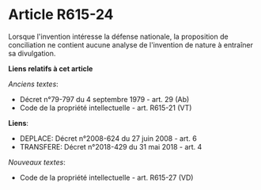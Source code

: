 # Article R615-24

Lorsque l'invention intéresse la défense nationale, la proposition de conciliation ne contient aucune analyse de l'invention
de nature à entraîner sa divulgation.

**Liens relatifs à cet article**

_Anciens textes_:

  - Décret n°79-797 du 4 septembre 1979 - art. 29 (Ab)
  - Code de la propriété intellectuelle - art. R615-21 (VT)

**Liens**:

  - DEPLACE: Décret n°2008-624 du 27 juin 2008 - art. 6
  - TRANSFERE: Décret n°2018-429 du 31 mai 2018 - art. 4

_Nouveaux textes_:

  - Code de la propriété intellectuelle - art. R615-27 (VD)
